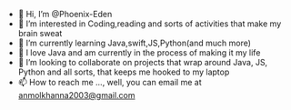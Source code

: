 - 👋 Hi, I’m @Phoenix-Eden
- 👀 I’m interested in Coding,reading and sorts of activities that make my brain sweat
- 🌱 I’m currently learning Java,swift,JS,Python(and much more)
- 🔴 I love Java and am currently in the process of making it my life
- 💞️ I’m looking to collaborate on projects that wrap around Java, JS, Python and all sorts, that keeps me hooked to my laptop  
- 📫 How to reach me ..., well, you can email me at anmolkhanna2003@gmail.com

<!---
Phoenix-Eden/Phoenix-Eden is a ✨ special ✨ repository because its `README.md` (this file) appears on your GitHub profile.
You can click the Preview link to take a look at your changes.
--->
